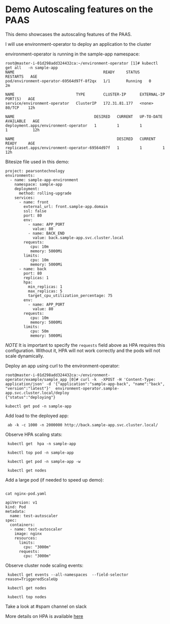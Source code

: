 # Demo Autoscaling features on the PAAS

This demo showcases the autoscaling features of the PAAS.

I will use environment-operator to deploy an application to the cluster

environment-operator is running in the sample-app namespace:

```
root@master-i-01d298add324432ca:~/environment-operator [1]# kubectl get all   -n sample-app
NAME                                       READY     STATUS    RESTARTS   AGE
pod/environment-operator-69564d97f-8f2qx   1/1       Running   0          2m

NAME                           TYPE        CLUSTER-IP      EXTERNAL-IP   PORT(S)   AGE
service/environment-operator   ClusterIP   172.31.81.177   <none>        80/TCP    12h

NAME                                   DESIRED   CURRENT   UP-TO-DATE   AVAILABLE   AGE
deployment.apps/environment-operator   1         1         1            1           12h

NAME                                             DESIRED   CURRENT   READY     AGE
replicaset.apps/environment-operator-69564d97f   1         1         1         12h
```

Bitesize file used in this demo:

```
project: pearsontechnology
environments:
  - name: sample-app-environment
    namespace: sample-app
    deployment:
      method: rolling-upgrade
    services:
      - name: front
        external_url: front.sample-app.domain
        ssl: false
        port: 80
        env:
          - name: APP_PORT
            value: 80
          - name: BACK_END
            value: back.sample-app.svc.cluster.local
        requests:
           cpu: 10m
           memory: 5000Mi
        limits:
           cpu: 10m
           memory: 5000Mi
      - name: back
        port: 80
        replicas: 1
        hpa:
          min_replicas: 1
          max_replicas: 5
          target_cpu_utilization_percentage: 75
        env:
          - name: APP_PORT
            value: 80
        requests:
           cpu: 10m
           memory: 5000Mi
        limits:
           cpu: 50m
           memory: 5000Mi
```

*NOTE*
It is important to specify the `requests` field above as HPA requires this configuration. Without it, HPA will not work correctly and the pods will not scale dynamically.

Deploy an app using curl to the environment-operator:

```
root@master-i-01d298add324432ca:~/environment-operator/example/sample_app [0]# curl -k  -XPOST -H 'Content-Type: application/json' -d '{"application":"sample-app-back", "name":"back", "version":"latest"}'  environment-operator.sample-app.svc.cluster.local/deploy
{"status":"deploying"}

kubectl get pod -n sample-app
```

Add load to the deployed app:
```
 ab -k -c 1000 -n 2000000 http://back.sample-app.svc.cluster.local/
```

Observe HPA scaling stats:
```
 kubectl get  hpa -n sample-app

 kubectl top pod -n sample-app

 kubectl get pod -n sample-app -w

 kubectl get nodes
```

Add a large pod (if needed to speed up demo):

```

cat nginx-pod.yaml

apiVersion: v1
kind: Pod 
metadata:
  name: test-autoscaler
spec:
  containers:
  - name: test-autoscaler
    image: nginx
    resources:
      limits:
        cpu: "3000m"
      requests:
        cpu: "3000m"
```

Observe cluster node scaling events:
```
 kubectl get events --all-namespaces  --field-selector reason=TriggeredScaleUp

 kubectl get nodes

 kubectl top nodes
```

Take a look at #spam channel on slack

More details on HPA is available [here](https://kubernetes.io/docs/tasks/run-application/horizontal-pod-autoscale/)


